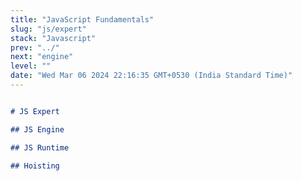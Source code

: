 ```yaml
---
title: "JavaScript Fundamentals"
slug: "js/expert"
stack: "Javascript"
prev: "../"
next: "engine"
level: ""
date: "Wed Mar 06 2024 22:16:35 GMT+0530 (India Standard Time)"
---
```



<div style="display:none;">

# JavaScript Expert

</div>

```markdown markmap

# JS Expert

## JS Engine

## JS Runtime

## Hoisting

```

